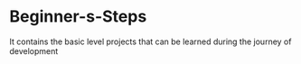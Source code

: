 # Beginner-s-Steps
It contains the basic level projects that can be learned during the journey of development
